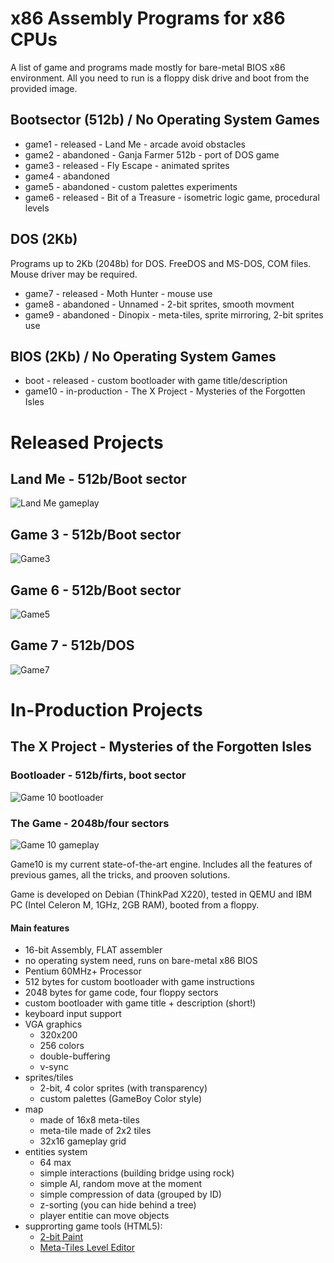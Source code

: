 # x86 Assembly Programs for x86 CPUs

A list of game and programs made mostly for bare-metal BIOS x86 environment.
All you need to run is a floppy disk drive and boot from the provided image.

## Bootsector (512b) / No Operating System Games
- game1 - released - Land Me - arcade avoid obstacles
- game2 - abandoned - Ganja Farmer 512b - port of DOS game
- game3 - released - Fly Escape - animated sprites
- game4 - abandoned
- game5 - abandoned - custom palettes experiments
- game6 - released - Bit of a Treasure - isometric logic game, procedural levels

## DOS (2Kb)
Programs up to 2Kb (2048b) for DOS. FreeDOS and MS-DOS, COM files.
Mouse driver may be required.
- game7 - released - Moth Hunter - mouse use
- game8 - abandoned - Unnamed - 2-bit sprites, smooth movment
- game9 - abandoned - Dinopix - meta-tiles, sprite mirroring, 2-bit sprites use

## BIOS (2Kb) / No Operating System Games
- boot - released - custom bootloader with game title/description
- game10 - in-production - The X Project - Mysteries of the Forgotten Isles

# Released Projects

## Land Me - 512b/Boot sector
![Land Me gameplay](media/game1-gameplay.gif)

## Game 3 - 512b/Boot sector
![Game3](media/game3-gameplay.gif)

## Game 6 - 512b/Boot sector
![Game5](media/game6-gameplay.gif)

## Game 7  - 512b/DOS
![Game7](media/game7-screen1.jpg)


# In-Production Projects

## The X Project - Mysteries of the Forgotten Isles

### Bootloader - 512b/firts, boot sector
![Game 10 bootloader](media/game10-bootloader.png)

### The Game - 2048b/four sectors
![Game 10 gameplay](media/game10-gameplay.png)

Game10 is my current state-of-the-art engine. Includes all the features of previous games, all the tricks, and prooven solutions. 

Game is developed on Debian (ThinkPad X220), tested in QEMU and IBM PC (Intel Celeron M, 1GHz, 2GB RAM), booted from a floppy.

#### Main features
- 16-bit Assembly, FLAT assembler
- no operating system need, runs on bare-metal x86 BIOS
- Pentium 60MHz+ Processor
- 512 bytes for custom bootloader with game instructions
- 2048 bytes for game code, four floppy sectors
- custom bootloader with game title + description (short!)
- keyboard input support
- VGA graphics
    - 320x200
    - 256 colors
    - double-buffering
    - v-sync
- sprites/tiles
    - 2-bit, 4 color sprites (with transparency)
    - custom palettes (GameBoy Color style)
- map
    - made of 16x8 meta-tiles
    - meta-tile made of 2x2 tiles
    - 32x16 gameplay grid
- entities system
    - 64 max
    - simple interactions (building bridge using rock)
    - simple AI, random move at the moment
    - simple compression of data (grouped by ID)
    - z-sorting (you can hide behind a tree)
    - player entitie can move objects
- supprorting game tools (HTML5):
    - [2-bit Paint](https://smol.p1x.in/2bitpaint/)
    - [Meta-Tiles Level Editor](https://smol.p1x.in/metaleveleditor/)
